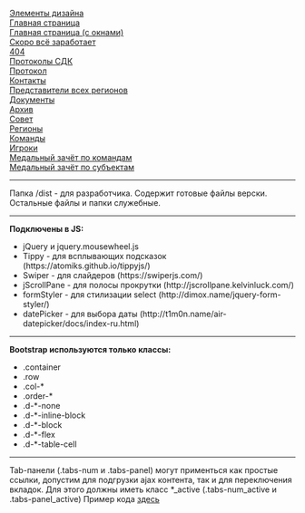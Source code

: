 <a href="https://sportnoise.github.io/nhl/dist/elem.html">Элементы дизайна</a><br>
<a href="https://sportnoise.github.io/nhl/dist/index.html">Главная страница</a><br>
<a href="https://sportnoise.github.io/nhl/dist/index-window.html">Главная страница (с окнами)</a><br>
<a href="https://sportnoise.github.io/nhl/dist/soon.html">Скоро всё заработает</a><br>
<a href="https://sportnoise.github.io/nhl/dist/404.html">404</a><br>
<a href="https://sportnoise.github.io/nhl/dist/protocols.html">Протоколы СДК</a><br>
<a href="https://sportnoise.github.io/nhl/dist/protocol.html">Протокол</a><br>
<a href="https://sportnoise.github.io/nhl/dist/contacts.html">Контакты</a><br>
<a href="https://sportnoise.github.io/nhl/dist/representatives.html">Представители всех регионов</a><br>
<a href="https://sportnoise.github.io/nhl/dist/docs.html">Документы</a><br>
<a href="https://sportnoise.github.io/nhl/dist/archive.html">Архив</a><br>
<a href="https://sportnoise.github.io/nhl/dist/council.html">Совет</a><br>
<a href="https://sportnoise.github.io/nhl/dist/regions.html">Регионы</a><br>
<a href="https://sportnoise.github.io/nhl/dist/teams.html">Команды</a><br>
<a href="https://sportnoise.github.io/nhl/dist/players.html">Игроки</a><br>
<a href="https://sportnoise.github.io/nhl/dist/medal-one.html">Медальный зачёт по командам</a><br>
<a href="https://sportnoise.github.io/nhl/dist/medal-two.html">Медальный зачёт по субъектам</a><br>

<hr>

Папка /dist - для разработчика. Содержит готовые файлы верски. Остальные файлы и папки служебные.

<hr>

<b>Подключены в JS:</b><br>
<ul>
    <li>jQuery и jquery.mousewheel.js</li>
    <li>Tippy - для всплывающих подсказок (https://atomiks.github.io/tippyjs/)</li>
    <li>Swiper - для слайдеров (https://swiperjs.com/)</li>
    <li>jScrollPane - для полосы прокрутки (http://jscrollpane.kelvinluck.com/)</li>
    <li>formStyler - для стилизации select (http://dimox.name/jquery-form-styler/)</li>
    <li>datePicker - для выбора даты (http://t1m0n.name/air-datepicker/docs/index-ru.html)</li>
</ul>

<hr>

<b>Bootstrap используются только классы:</b><br>
<ul>
    <li>.container</li>
    <li>.row</li>
    <li>.col-*</li>
    <li>.order-*</li>
    <li>.d-*-none</li>
    <li>.d-*-inline-block</li>
    <li>.d-*-block</li>
    <li>.d-*-flex</li>
    <li>.d-*-table-cell</li>
</ul>

<hr>

Tab-панели (.tabs-num и .tabs-panel) могут применться как простые ссылки, допустим для подгрузки ajax контента, так и для переключения вкладок. Для этого должны иметь класс *_active (.tabs-num_active и .tabs-panel_active) Пример кода <a href="https://sportnoise.github.io/nhl/dist/elem.html">здесь</a>